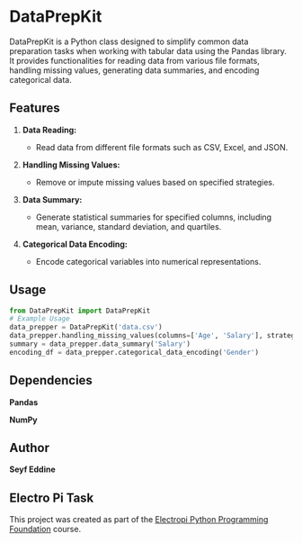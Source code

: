 # DataPrepKit

DataPrepKit is a Python class designed to simplify common data preparation tasks when working with tabular data using the Pandas library. It provides functionalities for reading data from various file formats, handling missing values, generating data summaries, and encoding categorical data.

## Features

1. **Data Reading:**
   - Read data from different file formats such as CSV, Excel, and JSON.

2. **Handling Missing Values:**
   - Remove or impute missing values based on specified strategies.

3. **Data Summary:**
   - Generate statistical summaries for specified columns, including mean, variance, standard deviation, and quartiles.

4. **Categorical Data Encoding:**
   - Encode categorical variables into numerical representations.

## Usage

```python
from DataPrepKit import DataPrepKit
# Example Usage
data_prepper = DataPrepKit('data.csv')
data_prepper.handling_missing_values(columns=['Age', 'Salary'], strategy='mean')
summary = data_prepper.data_summary('Salary')
encoding_df = data_prepper.categorical_data_encoding('Gender')
```

## Dependencies
**Pandas**

**NumPy**
## Author
**Seyf Eddine**


## Electro Pi Task
This project was created as part of the [Electropi Python Programming Foundation](https://electropi.ai/course-details/python-programming-foundation) course.

